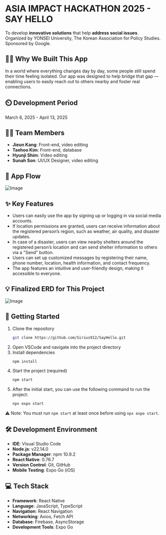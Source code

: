 # ASIA IMPACT HACKATHON 2025 - SAY HELLO
To develop **innovative solutions** that help **address social issues**.<br>
Organized by YONSEI University, The Korean Association for Policy Studies. Sponsored by Google.


## 👨‍🏫 Why We Built This App
In a world where everything changes day by day, some people still spend their time feeling isolated. Our app was designed to help bridge that gap — enabling users to easily reach out to others nearby and foster real connections.


## ⏲️ Development Period
March 6, 2025 - April 13, 2025


## 👨‍💻 Team Members
- **Jieun Kang**: Front-end, video editing
- **Taehoo Kim**: Front-end, database
- **Hyunji Shim**: Video editing
- **Sunah Son**: UI/UX Designer, video editing


## 📱 App Flow
![Image](https://github.com/user-attachments/assets/84d61521-42c9-4cd1-941e-f9f678722e06)


## ✨ Key Features
- Users can easily use the app by signing up or logging in via social media accounts.
- If location permissions are granted, users can receive information about the registered person’s region, such as weather, air quality, and disaster updates.
- In case of a disaster, users can view nearby shelters around the registered person’s location and can send shelter information to others via a "Send" button.
- Users can set up customized messages by registering their name, phone number, location, health information, and contact frequency.
- The app features an intuitive and user-friendly design, making it accessible to everyone.


## 💡 Finalized ERD for This Project
![Image](https://github.com/user-attachments/assets/9883b5b5-da74-42bf-b30d-563bd03c4d0d)


## 🚀 Getting Started
1. Clone the repository
   ```bash
   git clone https://github.com/Sirius912/SayHello.git
   ```
2. Open VSCode and navigate into the project directory
3. Install dependencies
   ```bash
   npm install
   ```
4. Start the project (required)
   ```bash
   npm start
   ```
5. After the initial start, you can use the following command to run the project:
   ```bash
   npx expo start
   ```
⚠️ Note: You must run `npm start` at least once before using `npx expo start`.


## 🛠️ Development Environment
- **IDE**: Visual Studio Code
- **Node.js**: v22.14.0
- **Package Manager**: npm 10.9.2
- **React Native**: 0.76.7
- **Version Control**: Git, GitHub
- **Mobile Testing**: Expo Go (iOS)


## 💻 Tech Stack
- **Framework**: React Native
- **Language**: JavaScript, TypeScript
- **Navigation**: React Navigation
- **Networking**: Axios, Fetch API
- **Database**: Firebase, AsyncStorage
- **Development Tools**: Expo Go
